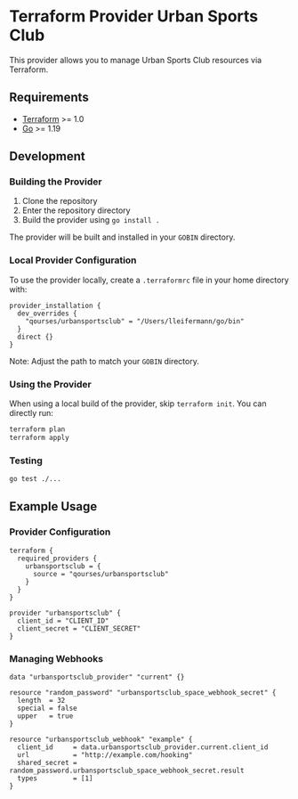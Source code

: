 # Terraform Provider Urban Sports Club

This provider allows you to manage Urban Sports Club resources via Terraform.

## Requirements

- [Terraform](https://www.terraform.io/downloads.html) >= 1.0
- [Go](https://golang.org/doc/install) >= 1.19

## Development

### Building the Provider

1. Clone the repository
2. Enter the repository directory
3. Build the provider using `go install .`

The provider will be built and installed in your `GOBIN` directory.

### Local Provider Configuration

To use the provider locally, create a `.terraformrc` file in your home directory with:

```hcl
provider_installation {
  dev_overrides {
    "qourses/urbansportsclub" = "/Users/lleifermann/go/bin"
  }
  direct {}
}
```

Note: Adjust the path to match your `GOBIN` directory.

### Using the Provider

When using a local build of the provider, skip `terraform init`. You can directly run:

```bash
terraform plan
terraform apply
```

### Testing

```bash
go test ./...
```

## Example Usage

### Provider Configuration

```hcl
terraform {
  required_providers {
    urbansportsclub = {
      source = "qourses/urbansportsclub"
    }
  }
}

provider "urbansportsclub" {
  client_id = "CLIENT_ID"
  client_secret = "CLIENT_SECRET"
}
```

### Managing Webhooks

```hcl
data "urbansportsclub_provider" "current" {}

resource "random_password" "urbansportsclub_space_webhook_secret" {
  length  = 32
  special = false
  upper   = true
}

resource "urbansportsclub_webhook" "example" {
  client_id     = data.urbansportsclub_provider.current.client_id
  url           = "http://example.com/hooking"
  shared_secret = random_password.urbansportsclub_space_webhook_secret.result
  types         = [1]
}
```
